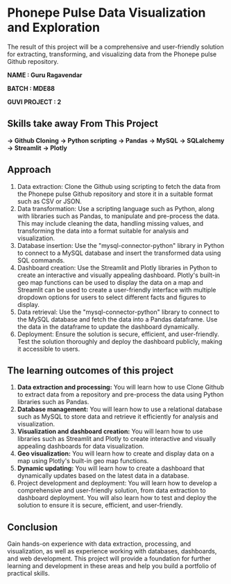 # Phonepe Pulse Data Visualization and Exploration #

The result of this project will be a comprehensive and user-friendly solution for extracting, transforming, and visualizing data from the Phonepe pulse Github repository.

**NAME : Guru Ragavendar**

**BATCH : MDE88**

**GUVI PROJECT : 2**

## Skills take away From This Project ##

**-> Github Cloning** 
**-> Python scripting**
**-> Pandas**
**-> MySQL**
**-> SQLalchemy** 
**-> Streamlit** 
**-> Plotly**

## Approach ##

1. Data extraction: Clone the Github using scripting to fetch the data from the Phonepe pulse Github repository and store it in a suitable format such as CSV or JSON.
2. Data transformation: Use a scripting language such as Python, along with libraries such as Pandas, to manipulate and pre-process the data. This may include cleaning the data, handling missing values, and transforming the data into a format suitable for analysis and visualization.
3. Database insertion: Use the "mysql-connector-python" library in Python to connect to a MySQL database and insert the transformed data using SQL commands.
4. Dashboard creation: Use the Streamlit and Plotly libraries in Python to create an interactive and visually appealing dashboard. Plotly's built-in geo map functions can be used to display the data on a map and Streamlit can be used to create a user-friendly interface with multiple dropdown options for users to select different facts and figures to display.
5. Data retrieval: Use the "mysql-connector-python" library to connect to the MySQL database and fetch the data into a Pandas dataframe. Use the data in the dataframe to update the dashboard dynamically.
6. Deployment: Ensure the solution is secure, efficient, and user-friendly. Test the solution thoroughly and deploy the dashboard publicly, making it accessible to users.

## The learning outcomes of this project ##

1. **Data extraction and processing:** You will learn how to use Clone Github to extract data from a repository and pre-process the data using Python libraries such as Pandas.
2. **Database management:** You will learn how to use a relational database such as MySQL to store data and retrieve it efficiently for analysis and visualization.
3. **Visualization and dashboard creation:** You will learn how to use libraries such as Streamlit and Plotly to create interactive and visually appealing dashboards for data visualization.
4. **Geo visualization:** You will learn how to create and display data on a map using Plotly's built-in geo map functions.
5. **Dynamic updating:** You will learn how to create a dashboard that dynamically updates based on the latest data in a database.
6. Project development and deployment: You will learn how to develop a comprehensive and user-friendly solution, from data extraction to dashboard deployment. You will also learn how to test and deploy the solution to ensure it is secure, efficient, and user-friendly.

## Conclusion ##

Gain hands-on experience with data extraction, processing, and visualization, as well as experience working with databases, dashboards, and web development. This project will provide a foundation for further
learning and development in these areas and help you build a portfolio of practical skills.
